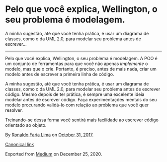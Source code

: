 Pelo que você explica, Wellington, o seu problema é modelagem.
==============================================================

A minha sugestão, até que você tenha prática, é usar um diagrama de
classes, como o da UML 2.0, para modelar seu problema antes de escrever…

------------------------------------------------------------------------

Pelo que você explica, Wellington, o seu problema é modelagem. A POO é
um conjunto de ferramentas para que você não apenas *implemente* o
modelo, mas que o crie. Portanto, é preciso, antes de mais nada, criar
um modelo antes de escrever a primeira linha de código.

A minha sugestão, até que você tenha prática, é usar um diagrama de
classes, como o da UML 2.0, para modelar seu problema antes de escrever
código. Mesmo depois de ter prática, é sempre uma excelente ideia
modelar antes de escrever código. Faça experimentações mentais do seu
modelo procurando validá-lo com relação ao problema que você quer
resolver.

Treinando-se dessa forma você sentirá mais facilidade ao escrever código
orientado ao objeto.

By
<a href="https://medium.com/@ronaldolima" class="p-author h-card">Ronaldo Faria Lima</a>
on [October 31, 2017](https://medium.com/p/87d507a13fe8).

<a href="https://medium.com/@ronaldolima/pelo-que-voc%C3%AA-explica-wellington-o-seu-problema-%C3%A9-modelagem-87d507a13fe8" class="p-canonical">Canonical link</a>

Exported from [Medium](https://medium.com) on December 25, 2020.
